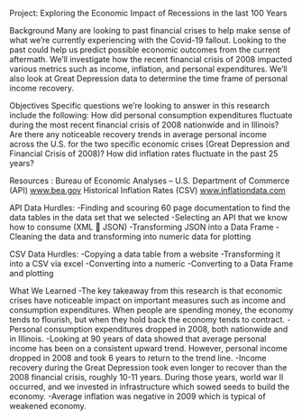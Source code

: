 Project: Exploring the Economic Impact of Recessions in the last 100 Years

Background
Many are looking to past financial crises to help make sense of what we’re currently experiencing with the Covid-19 fallout. Looking to the past could help us predict possible economic outcomes from the current aftermath. We’ll investigate how the recent financial crisis of 2008 impacted various metrics such as income, inflation, and personal expenditures. We’ll also look at Great Depression data to determine the time frame of personal income recovery.  

Objectives
Specific questions we’re looking to answer in this research include the following:
How did personal consumption expenditures fluctuate during the most recent financial crisis of 2008 nationwide and in Illinois?
Are there any noticeable recovery trends in average personal income across the U.S. for the two specific economic crises (Great Depression and Financial Crisis of 2008)?
How did inflation rates fluctuate in the past 25 years?

Resources : 
	Bureau of Economic Analyses – U.S. Department of Commerce (API)
	www.bea.gov
	Historical Inflation Rates (CSV)
	www.inflationdata.com

API Data Hurdles:
-Finding and scouring 60 page documentation to find the data tables in the data set that we selected
-Selecting an API that we know how to consume (XML  JSON)
-Transforming JSON into a Data Frame
-Cleaning the data and transforming into numeric data for plotting

CSV Data Hurdles:
-Copying a data table from a website
-Transforming it into a CSV via excel
-Converting into a numeric
-Converting to a Data Frame and plotting


What We Learned
-The key takeaway from this research is that economic crises have noticeable impact on important measures such as income and consumption expenditures. When people are spending money, the economy tends to flourish, but when they hold back the economy tends to contract. 
-Personal consumption expenditures dropped in 2008, both nationwide and in Illinois.
-Looking at 90 years of data showed that average personal income has been on a consistent upward trend. However, personal income dropped in 2008 and took 6 years to return to the trend line.
-Income recovery during the Great Depression took even longer to recover than the 2008 financial crisis, roughly 10-11 years. During those years, world war II occurred, and we invested in infrastructure which sowed seeds to build the economy. 
-Average inflation was negative in 2009 which is typical of weakened economy. 



